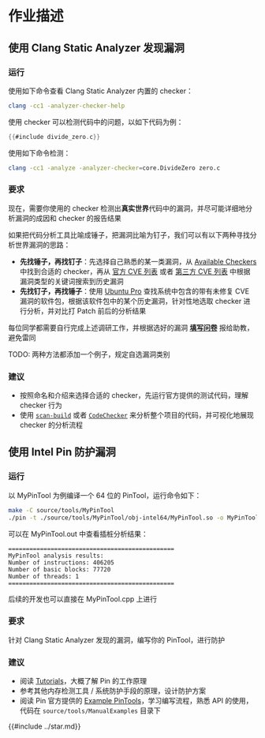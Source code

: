 # 作业描述

## 使用 Clang Static Analyzer 发现漏洞

### 运行

使用如下命令查看 Clang Static Analyzer 内置的 checker：

```bash
clang -cc1 -analyzer-checker-help
```

使用 checker 可以检测代码中的问题，以如下代码为例：

```c
{{#include divide_zero.c}}
```

使用如下命令检测：

```bash
clang -cc1 -analyze -analyzer-checker=core.DivideZero zero.c
```

### 要求

现在，需要你使用的 checker 检测出**真实世界**代码中的漏洞，并尽可能详细地分析漏洞的成因和 checker 的报告结果

如果把代码分析工具比喻成锤子，把漏洞比喻为钉子，我们可以有以下两种寻找分析世界漏洞的思路：

- **先找锤子，再找钉子**：先选择自己熟悉的某一类漏洞，从 [Available Checkers](https://clang-analyzer.llvm.org/available_checks.html) 中找到合适的 checker，再从 [官方 CVE 列表](https://www.cve.org) 或者 [第三方 CVE 列表](https://ubuntu.com/security/cves) 中根据漏洞类型的关键词搜索到历史漏洞
- **先找钉子，再找锤子**：使用 [Ubuntu Pro](https://ubuntu.com/pro) 查找系统中包含的带有未修复 CVE 漏洞的软件包，根据该软件包中的某个历史漏洞，针对性地选取 checker 进行分析，并对比打 Patch 前后的分析结果

每位同学都需要自行完成上述调研工作，并根据选好的漏洞 [**填写问卷**](https://wj.sjtu.edu.cn/q/msx7677i) 报给助教，避免雷同

TODO: 两种方法都添加一个例子，规定自选漏洞类别

### 建议

- 按照命名和介绍来选择合适的 checker，先运行官方提供的测试代码，理解 checker 行为
- 使用 [`scan-build`](https://clang-analyzer.llvm.org/scan-build.html) 或者 [`CodeChecker`](https://clang-analyzer.llvm.org/codechecker.html) 来分析整个项目的代码，并可视化地展现 checker 的分析流程

## 使用 Intel Pin 防护漏洞

### 运行

以 MyPinTool 为例编译一个 64 位的 PinTool，运行命令如下：

```bash
make -C source/tools/MyPinTool
./pin -t ./source/tools/MyPinTool/obj-intel64/MyPinTool.so -o MyPinTool.out -- /bin/ls
```

可以在 MyPinTool.out 中查看插桩分析结果：

```ascii
===============================================
MyPinTool analysis results:
Number of instructions: 406205
Number of basic blocks: 77720
Number of threads: 1
===============================================
```

后续的开发也可以直接在 MyPinTool.cpp 上进行

### 要求

针对 Clang Static Analyzer 发现的漏洞，编写你的 PinTool，进行防护

### 建议

- 阅读 [Tutorials](https://www.intel.com/content/www/us/en/developer/articles/tool/pin-a-dynamic-binary-instrumentation-tool.html#inpage-nav-5)，大概了解 Pin 的工作原理
- 参考其他内存检测工具 / 系统防护手段的原理，设计防护方案
- 阅读 Pin 官方提供的 [Example PinTools](https://software.intel.com/sites/landingpage/pintool/docs/98612/Pin/doc/html/index.html#EXAMPLES)，学习编写流程，熟悉 API 的使用，代码在 `source/tools/ManualExamples` 目录下

{{#include ../star.md}}

